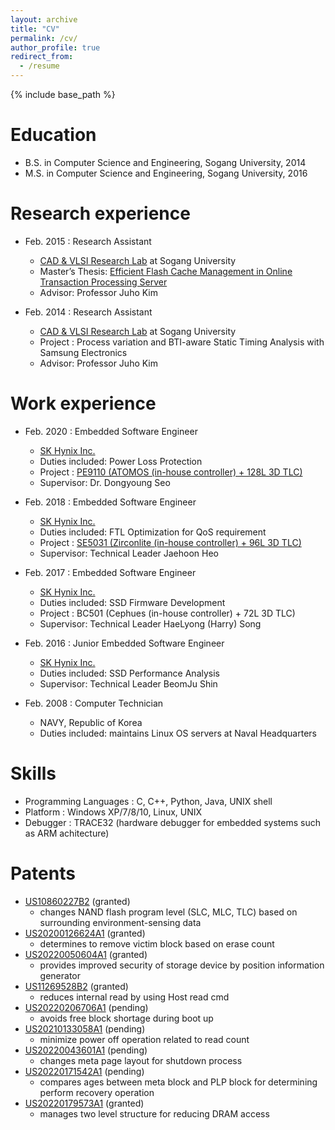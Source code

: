 ```yaml
---
layout: archive
title: "CV"
permalink: /cv/
author_profile: true
redirect_from:
  - /resume
---
```


{% include base_path %}

Education
======
* B.S. in Computer Science and Engineering, Sogang University, 2014
* M.S. in Computer Science and Engineering, Sogang University, 2016

Research experience
======
* Feb. 2015 : Research Assistant
  * [CAD & VLSI Research Lab](https://cslab.sogang.ac.kr/cslab/index.html) at Sogang University
  * Master’s Thesis: [Efficient Flash Cache Management in Online Transaction Processing Server](/files/jinpyo_kim_thesis.pdf)
  * Advisor: Professor Juho Kim
  
* Feb. 2014 : Research Assistant
  * [CAD & VLSI Research Lab](https://cslab.sogang.ac.kr/cslab/index.html) at Sogang University
  * Project : Process variation and BTI-aware Static Timing Analysis with Samsung Electronics
  * Advisor: Professor Juho Kim
  
Work experience
======
* Feb. 2020 : Embedded Software Engineer
  * [SK Hynix Inc.](https://www.skhynix.com/)
  * Duties included: Power Loss Protection
  * Project : [PE9110 (ATOMOS (in-house controller) + 128L 3D TLC)](https://product.skhynix.com/solutions/application/server/server.go)
  * Supervisor: Dr. Dongyoung Seo

* Feb. 2018 : Embedded Software Engineer
  * [SK Hynix Inc.](https://www.skhynix.com/)
  * Duties included: FTL Optimization for QoS requirement
  * Project : [SE5031 (Zirconlite (in-house controller) + 96L 3D TLC)](https://product.skhynix.com/solutions/application/server/server.go)
  * Supervisor: Technical Leader Jaehoon Heo

* Feb. 2017 : Embedded Software Engineer
  * [SK Hynix Inc.](https://www.skhynix.com/)
  * Duties included: SSD Firmware Development
  * Project : BC501 (Cephues (in-house controller) + 72L 3D TLC)
  * Supervisor: Technical Leader HaeLyong (Harry) Song
   
* Feb. 2016 : Junior Embedded Software Engineer
  * [SK Hynix Inc.](https://www.skhynix.com/)
  * Duties included: SSD Performance Analysis
  * Supervisor: Technical Leader BeomJu Shin

* Feb. 2008 : Computer Technician
  * NAVY, Republic of Korea
  * Duties included: maintains Linux OS servers at Naval Headquarters
  
Skills
======
* Programming Languages : C, C++, Python, Java, UNIX shell
* Platform : Windows XP/7/8/10, Linux, UNIX
* Debugger : TRACE32 (hardware debugger for embedded systems such as ARM achitecture)

Patents
======
* [US10860227B2](https://patents.google.com/patent/US10860227B2) (granted)
    - changes NAND flash program level (SLC, MLC, TLC) based on surrounding environment-sensing data
* [US20200126624A1](https://patents.google.com/patent/US20200126624A1) (granted)
    - determines to remove victim block based on erase count
* [US20220050604A1](https://patents.google.com/patent/US20220050604A1) (granted)
    - provides improved security of storage device by position information generator
* [US11269528B2](https://patents.google.com/patent/US11269528B2) (granted)
    - reduces internal read by using Host read cmd
* [US20220206706A1](https://patents.google.com/patent/US20220206706A1) (pending)
    - avoids free block shortage during boot up
* [US20210133058A1](https://patents.google.com/patent/US20210133058A1) (pending)
    - minimize power off operation related to read count
* [US20220043601A1](https://patents.google.com/patent/US20220043601A1) (pending)
    - changes meta page layout for shutdown process
* [US20220171542A1](https://patents.google.com/patent/US20220171542A1) (pending)
    - compares ages between meta block and PLP block for determining perform recovery operation
* [US20220179573A1](https://patents.google.com/patent/US20220179573A1) (granted)
    - manages two level structure for reducing DRAM access
